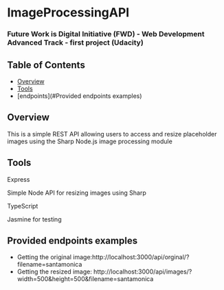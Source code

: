 # ImageProcessingAPI

### Future Work is Digital Initiative (FWD) - Web Development Advanced Track - first project (Udacity)


## Table of Contents

* [Overview](#Overview)
* [Tools](#Tools)
* [endpoints](#Provided endpoints examples)

## Overview

This is a simple REST API allowing users to access and resize placeholder images using the Sharp Node.js image processing module

## Tools

Express

Simple Node API for resizing images using Sharp

TypeScript

Jasmine for testing

## Provided endpoints examples
- Getting the original image:http://localhost:3000/api/orginal/?filename=santamonica
- Getting the resized image: http://localhost:3000/api/images/?width=500&height=500&filename=santamonica
